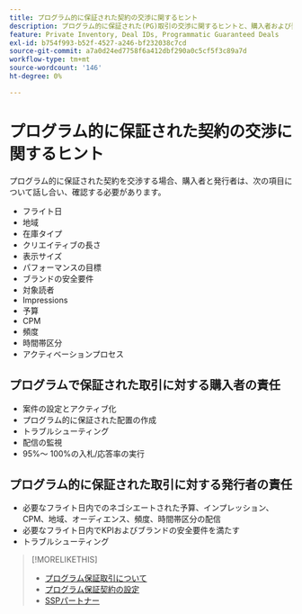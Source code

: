 ```yaml
---
title: プログラム的に保証された契約の交渉に関するヒント
description: プログラム的に保証された(PG)取引の交渉に関するヒントと、購入者および発行者の責任のリストを説明します。
feature: Private Inventory, Deal IDs, Programmatic Guaranteed Deals
exl-id: b754f993-b52f-4527-a246-bf232038c7cd
source-git-commit: a7a0d24ed7758f6a412dbf290a0c5cf5f3c89a7d
workflow-type: tm+mt
source-wordcount: '146'
ht-degree: 0%

---
```


# プログラム的に保証された契約の交渉に関するヒント

プログラム的に保証された契約を交渉する場合、購入者と発行者は、次の項目について話し合い、確認する必要があります。

* フライト日
* 地域
* 在庫タイプ
* クリエイティブの長さ
* 表示サイズ
* パフォーマンスの目標
* ブランドの安全要件
* 対象読者
* Impressions
* 予算
* CPM
* 頻度
* 時間帯区分
* アクティベーションプロセス

## プログラムで保証された取引に対する購入者の責任

* 案件の設定とアクティブ化
* プログラム的に保証された配置の作成
* トラブルシューティング
* 配信の監視
* 95%～ 100%の入札/応答率の実行

## プログラム的に保証された取引に対する発行者の責任

* 必要なフライト日内でのネゴシエートされた予算、インプレッション、CPM、地域、オーディエンス、頻度、時間帯区分の配信
* 必要なフライト日内でKPIおよびブランドの安全要件を満たす
* トラブルシューティング

>[!MORELIKETHIS]
>
>* [プログラム保証取引について](programmatic-guaranteed-about.md)
>* [プログラム保証契約の設定](programmatic-guaranteed-set-up.md)
>* [SSPパートナー](ssp-partners.md)

